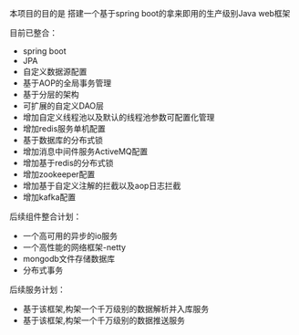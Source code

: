  本项目的目的是 搭建一个基于spring boot的拿来即用的生产级别Java web框架

目前已整合：
-    spring boot
- 	 JPA
- 	 自定义数据源配置
- 	 基于AOP的全局事务管理
- 	 基于分层的架构
-    可扩展的自定义DAO层
-	 增加自定义线程池以及默认的线程池参数可配置化管理
-	 增加redis服务单机配置
-	 基于数据库的分布式锁
-    增加消息中间件服务ActiveMQ配置
-	 增加基于redis的分布式锁
-    增加zookeeper配置
-	 增加基于自定义注解的拦截以及aop日志拦截
-	增加kafka配置

后续组件整合计划：
-	 一个高可用的异步的io服务
-	 一个高性能的网络框架-netty
-	 mongodb文件存储数据库
-	 分布式事务

后续服务计划：
-	 基于该框架,构架一个千万级别的数据解析并入库服务
-    基于该框架,构架一个千万级别的数据推送服务